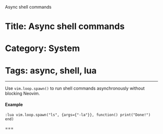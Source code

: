 Async shell commands
# Title: Async shell commands
# Category: System
# Tags: async, shell, lua
---
Use `vim.loop.spawn()` to run shell commands asynchronously without blocking Neovim.

#### Example

```vim
:lua vim.loop.spawn("ls", {args={"-la"}}, function() print("Done!") end)
```
===
